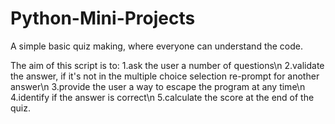 # Python-Mini-Projects

A simple basic quiz making, where everyone can understand the code.

The aim of this script is to:
1.ask the user a number of questions\n
2.validate the answer, if it's not in the multiple choice selection re-prompt for another answer\n
3.provide the user a way to escape the program at any time\n
4.identify if the answer is correct\n
5.calculate the score at the end of the quiz.

